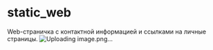 # static_web
Web-страничка с контактной информацией и ссылками на личные страницы.
![Uploading image.png…]()

